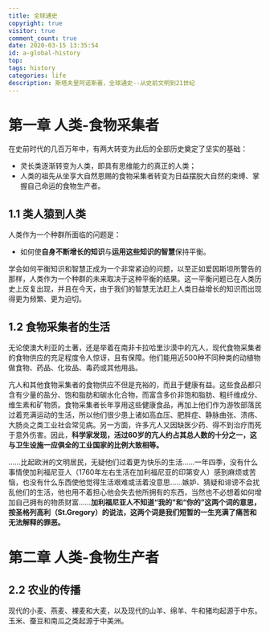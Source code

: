 ```yaml
---
title: 全球通史
copyright: true
visitor: true
comment_count: true
date: 2020-03-15 13:35:54
id: a-global-history
top:
tags: history
categories: life
description: 斯塔夫里阿诺斯著，全球通史--从史前文明到21世纪
---
```


# 第一章 人类-食物采集者

在史前时代的几百万年中，有两大转变为此后的全部历史奠定了坚实的基础：

* 灵长类逐渐转变为人类，即具有思维能力的真正的人类；
* 人类的祖先从坐享大自然恩赐的食物采集者转变为日益摆脱大自然的束缚、掌握自己命运的食物生产者。

## 1.1 类人猿到人类

人类作为一个种群所面临的问题是：

* 如何使**自身不断增长的知识**与**运用这些知识的智慧**保持平衡。

学会如何平衡知识和智慧正成为一个非常紧迫的问题，以至正如爱因斯坦所警告的那样，人类作为一个种群的未来取决于这种平衡的结果。这一平衡问题已在人类历史上反复出现，并且在今天，由于我们的智慧无法赶上人类日益增长的知识而出现得更为频繁、更为迫切。

## 1.2 食物采集者的生活

无论使澳大利亚的土著，还是举着在南非卡拉哈里沙漠中的亢人，现代食物采集者的食物供应的充足程度令人惊讶，且有保障。他们能用近500种不同种类的动植物做食物、药品、化妆品、毒药或其他用品。

亢人和其他食物采集者的食物供应不但是充裕的，而且于健康有益。这些食品都只含有少量的盐分、饱和脂肪和碳水化合物，而富含多价非饱和脂肪、粗纤维成分、维生素和矿物质。食物采集者长年享用这些健康食品，再加上他们作为游牧部落民过着充满运动的生活，所以他们很少患上诸如高血压、肥胖症、静脉曲张、溃疡、大肠炎之类工业社会常见病。另一方面，许多亢人又因缺医少药、得不到治疗而死于意外伤害。因此，**科学家发现，活过60岁的亢人约占其总人数的十分之一，这与卫生设施一应俱全的工业国家的比例大致相等。**

……比起欧洲的文明居民，无疑他们过着更为快乐的生活……一年四季，没有什么事情使加利福尼亚人（1760年左右生活在加利福尼亚的印第安人）感到麻烦或苦恼，也没有什么东西使他觉得生活艰难或活着没意思……嫉妒、猜疑和诽谤不会扰乱他们的生活，他也用不着担心他会失去他所拥有的东西，当然也不必想着如何增加自己拥有的物质财富……**加利福尼亚人不知道“我的”和“你的”这两个词的意思，按圣格列高利（St.Gregory）的说法，这两个词是我们短暂的一生充满了痛苦和无法解释的罪恶。**

# 第二章 人类-食物生产者 

## 2.2 农业的传播

现代的小麦、燕麦、裸麦和大麦，以及现代的山羊、绵羊、牛和猪均起源于中东。玉米、蚕豆和南瓜之类起源于中美洲。